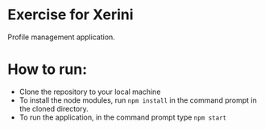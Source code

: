 # Exercise for Xerini
Profile management application.

# How to run:
- Clone the repository to your local machine
- To install the node modules, run ``` npm install ``` in the command prompt in the cloned directory.
- To run the application, in the command prompt type ``` npm start ```
  
